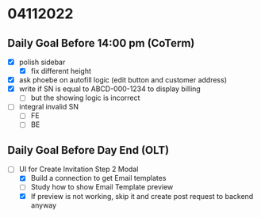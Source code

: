 # 04112022

## Daily Goal Before 14:00 pm (CoTerm)

- [x] polish sidebar
  - [x] fix different height

- [x] ask phoebe on autofill logic (edit button and customer address)
- [x] write if SN is equal to ABCD-000-1234 to display billing
  - [ ] but the showing logic is incorrect
- [ ] integral invalid SN
  - [ ] FE
  - [ ] BE

## Daily Goal Before Day End (OLT)

- [ ] UI for Create Invitation Step 2 Modal
  - [x] Build a connection to get Email templates
  - [ ] Study how to show Email Template preview
  - [x] If preview is not working, skip it and create post request to backend anyway
